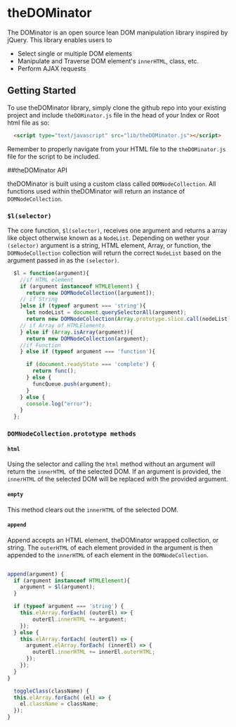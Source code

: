 # theDOMinator

The DOMinator is an open source lean DOM manipulation library inspired by jQuery. This library enables users to

  * Select single or multiple DOM elements
  * Manipulate and Traverse DOM element's ```innerHTML```, class, etc.
  * Perform AJAX requests


## Getting Started

To use theDOMinator library, simply clone the github repo into your existing project and include ```theDOMinator.js``` file in the head of your Index or Root html file as so:

```html
  <script type="text/javascript" src="lib/theDOMinator.js"></script>
```
Remember to properly navigate from your HTML file to the ```theDOMinator.js``` file for the script to be included.

##theDOMinator API

theDOMinator is built using a custom class called ```DOMNodeCollection```. All functions used within theDOMinator will return an instance of ```DOMNodeCollection```.

### `$l(selector)`

The core function, ```$l(selector)```, receives one argument and returns a array like object otherwise known as a ```NodeList```. Depending on wether your ```(selector)``` argument is a string, HTML element, Array, or function, the ```DOMNodeCollection``` collection will return the correct ```NodeList``` based on the argument passed in as the ```(selector)```.

``` js
  $l = function(argument){
    //if HTML element
    if (argument instanceof HTMLElement) {
      return new DOMNodeCollection([argument]);
    // if String
    }else if (typeof argument === 'string'){
      let nodeList = document.querySelectorAll(argument);
      return new DOMNodeCollection(Array.prototype.slice.call(nodeList));
    // if Array of HTMLElements
    } else if (Array.isArray(argument)){
      return new DOMNodeCollection(argument);
    //if Function
    } else if (typeof argument === 'function'){

      if (document.readyState === 'complete') {
        return func();
      } else {
        funcQueue.push(argument);
      }
    } else {
      console.log("error");
    }
  };
  ```
### `DOMNodeCollection.prototype methods`


#### ```html```

  Using the selector and calling the ```html``` method without an argument will return the ```innerHTML ```of the selected DOM. If an argument is provided, the ```innerHTML``` of the selected DOM will be replaced with the provided argument.

#### ```empty```

  This method clears out the ```innerHTML``` of the selected DOM.

#### ```append```

  Append accepts an HTML element, theDOMinator wrapped collection, or string. The ```outerHTML``` of each element provided in the argument is then appended to the ```innerHTML``` of each element in the ```DOMNodeCollection```.



  ```js

  append(argument) {
    if (argument instanceof HTMLElement){
      argument = $l(argument);
    }

    if (typeof argument === 'string') {
      this.elArray.forEach( (outerEl) => {
          outerEl.innerHTML += argument;
      });
    } else {
      this.elArray.forEach( (outerEl) => {
        argument.elArray.forEach( (innerEl) => {
          outerEl.innerHTML += innerEl.outerHTML;
        });
      });
    }
  }

    toggleClass(className) {
    this.elArray.forEach( (el) => {
      el.className = className;
    });
  }

```

